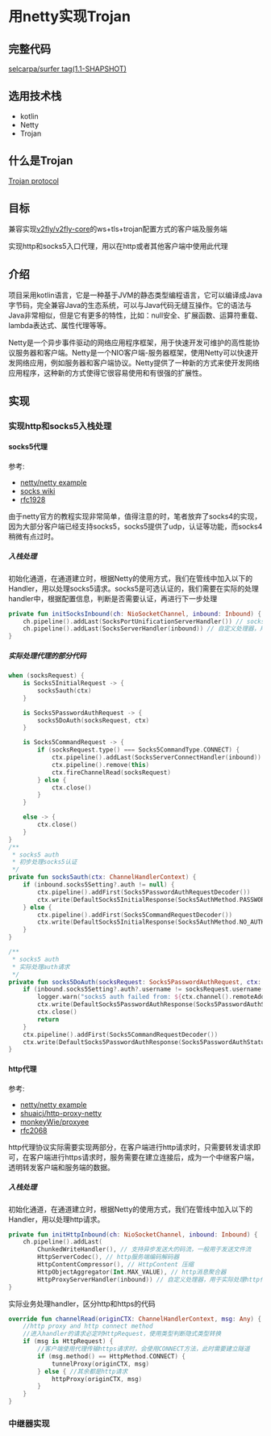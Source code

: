 # 用netty实现Trojan

## 完整代码
[selcarpa/surfer tag(1.1-SHAPSHOT)](https://github.com/selcarpa/surfer/releases/tag/1.1-SNAPSHOT)

## 选用技术栈

- kotlin
- Netty
- Trojan

## 什么是Trojan

[Trojan protocol](https://trojan-gfw.github.io/trojan/protocol.html)

## 目标

兼容实现[v2fly/v2fly-core](https://github.com/v2fly/v2ray-core)的ws+tls+trojan配置方式的客户端及服务端

实现http和socks5入口代理，用以在http或者其他客户端中使用此代理

## 介绍

项目采用kotlin语言，它是一种基于JVM的静态类型编程语言，它可以编译成Java字节码，完全兼容Java的生态系统，可以与Java代码无缝互操作。它的语法与Java非常相似，但是它有更多的特性，比如：null安全、扩展函数、运算符重载、lambda表达式、属性代理等等。

Netty是一个异步事件驱动的网络应用程序框架，用于快速开发可维护的高性能协议服务器和客户端。Netty是一个NIO客户端-服务器框架，使用Netty可以快速开发网络应用，例如服务器和客户端协议。Netty提供了一种新的方式来使开发网络应用程序，这种新的方式使得它很容易使用和有很强的扩展性。

## 实现

### 实现http和socks5入栈处理

#### socks5代理

参考:
- [netty/netty example](https://github.com/netty/netty/tree/4.1/example/src/main/java/io/netty/example/socksproxy)
- [socks wiki](https://zh.wikipedia.org/wiki/SOCKS)
- [rfc1928](https://datatracker.ietf.org/doc/html/rfc1928)


由于netty官方的教程实现非常简单，值得注意的时，笔者放弃了socks4的实现，因为大部分客户端已经支持socks5，socks5提供了udp，认证等功能，而socks4稍微有点过时。

##### 入栈处理

初始化通道，在通道建立时，根据Netty的使用方式，我们在管线中加入以下的Handler，用以处理socks5请求。socks5是可选认证的，我们需要在实际的处理handler中，根据配置信息，判断是否需要认证，再进行下一步处理

```kotlin
private fun initSocksInbound(ch: NioSocketChannel, inbound: Inbound) {
    ch.pipeline().addLast(SocksPortUnificationServerHandler()) // socks的协议在netty中官方实现的解码器
    ch.pipeline().addLast(SocksServerHandler(inbound)) // 自定义处理器，用于实际处理socks代理业务
}
```
##### 实际处理代理的部分代码

```kotlin
when (socksRequest) {
    is Socks5InitialRequest -> {
        socks5auth(ctx)
    }

    is Socks5PasswordAuthRequest -> {
        socks5DoAuth(socksRequest, ctx)
    }

    is Socks5CommandRequest -> {
        if (socksRequest.type() === Socks5CommandType.CONNECT) {
            ctx.pipeline().addLast(SocksServerConnectHandler(inbound))
            ctx.pipeline().remove(this)
            ctx.fireChannelRead(socksRequest)
        } else {
            ctx.close()
        }
    }

    else -> {
        ctx.close()
    }
}
/**
 * socks5 auth
 * 初步处理socks5认证
 */
private fun socks5auth(ctx: ChannelHandlerContext) {
    if (inbound.socks5Setting?.auth != null) {
        ctx.pipeline().addFirst(Socks5PasswordAuthRequestDecoder())
        ctx.write(DefaultSocks5InitialResponse(Socks5AuthMethod.PASSWORD))
    } else {
        ctx.pipeline().addFirst(Socks5CommandRequestDecoder())
        ctx.write(DefaultSocks5InitialResponse(Socks5AuthMethod.NO_AUTH))
    }
}

/**
 * socks5 auth
 * 实际处理auth请求
 */
private fun socks5DoAuth(socksRequest: Socks5PasswordAuthRequest, ctx: ChannelHandlerContext) {
    if (inbound.socks5Setting?.auth?.username != socksRequest.username() || inbound.socks5Setting?.auth?.password != socksRequest.password()) {
        logger.warn("socks5 auth failed from: ${ctx.channel().remoteAddress()}")
        ctx.write(DefaultSocks5PasswordAuthResponse(Socks5PasswordAuthStatus.FAILURE))
        ctx.close()
        return
    }
    ctx.pipeline().addFirst(Socks5CommandRequestDecoder())
    ctx.write(DefaultSocks5PasswordAuthResponse(Socks5PasswordAuthStatus.SUCCESS))
}

```

#### http代理

参考:
- [netty/netty example](https://github.com/netty/netty/tree/4.1/example/src/main/java/io/netty/example/proxy)
- [shuaicj/http-proxy-netty](https://github.com/shuaicj/http-proxy-netty)
- [monkeyWie/proxyee](https://github.com/monkeyWie/proxyee)
- [rfc2068](https://datatracker.ietf.org/doc/html/rfc2068#section-8.1.3)

http代理协议实际需要实现两部分，在客户端进行http请求时，只需要转发请求即可，在客户端进行https请求时，服务需要在建立连接后，成为一个中继客户端，透明转发客户端和服务端的数据。

##### 入栈处理

初始化通道，在通道建立时，根据Netty的使用方式，我们在管线中加入以下的Handler，用以处理http请求。

```kotlin
private fun initHttpInbound(ch: NioSocketChannel, inbound: Inbound) {
    ch.pipeline().addLast(
        ChunkedWriteHandler(), // 支持异步发送大的码流，一般用于发送文件流
        HttpServerCodec(), // http服务端编码解码器
        HttpContentCompressor(), // HttpContent 压缩
        HttpObjectAggregator(Int.MAX_VALUE), // http消息聚合器
        HttpProxyServerHandler(inbound)) // 自定义处理器，用于实际处理http代理业务
}

```

实际业务处理handler，区分http和https的代码
```kotlin
override fun channelRead(originCTX: ChannelHandlerContext, msg: Any) {
    //http proxy and http connect method
    //进入handler的请求必定时HttpRequest，使用类型判断隐式类型转换
    if (msg is HttpRequest) {
        //客户端使用代理传输https请求时，会使用CONNECT方法，此时需要建立隧道
        if (msg.method() == HttpMethod.CONNECT) {
            tunnelProxy(originCTX, msg)
        } else { //其余都是http请求
            httpProxy(originCTX, msg)
        }
    }
}
```

### 中继器实现